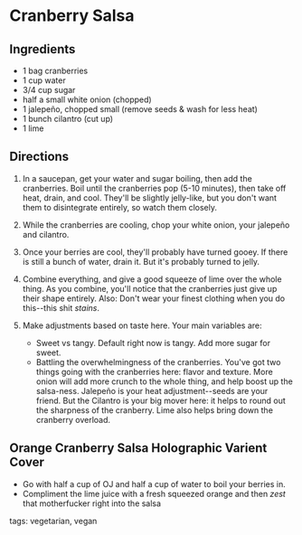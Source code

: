 Cranberry Salsa
===============

Ingredients
------------
* 1 bag cranberries
* 1 cup water
* 3/4 cup sugar
* half a small white onion (chopped)
* 1 jalepeño, chopped small (remove seeds & wash for less heat)
* 1 bunch cilantro (cut up)
* 1 lime

Directions
-----------
1. In a saucepan, get your water and sugar boiling, then add the cranberries. Boil until the cranberries pop (5-10 minutes), then take off heat, drain, and cool. They'll be slightly jelly-like, but you don't want them to disintegrate entirely, so watch them closely.

2. While the cranberries are cooling, chop your white onion, your jalepeño and cilantro.

3. Once your berries are cool, they'll probably have turned gooey. If there is still a bunch of water, drain it. But it's probably turned to jelly.

4. Combine everything, and give a good squeeze of lime over the whole thing. As you combine, you'll notice that the cranberries just give up their shape entirely. Also: Don't wear your finest clothing when you do this--this shit _stains_.

5. Make adjustments based on taste here. Your main variables are:
	* Sweet vs tangy. Default right now is tangy. Add more sugar for sweet.
	* Battling the overwhelmingness of the cranberries. You've got two things going with the cranberries here: flavor and texture. More onion will add more crunch to the whole thing, and help boost up the salsa-ness. Jalepeño is your heat adjustment--seeds are your friend. But the Cilantro is your big mover here: it helps to round out the sharpness of the cranberry. Lime also helps bring down the cranberry overload.


Orange Cranberry Salsa Holographic Varient Cover
------------------------------------------------

* Go with half a cup of OJ and half a cup of water to boil your berries in.
* Compliment the lime juice with a fresh squeezed orange and then *zest* that motherfucker right into the salsa

tags: vegetarian, vegan
